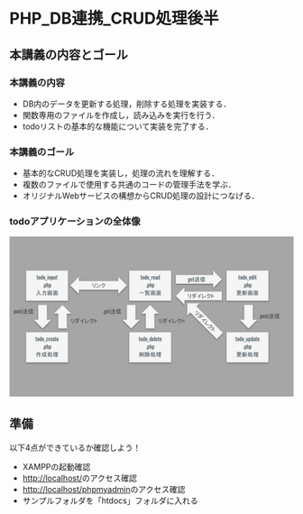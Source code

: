 # PHP_DB連携_CRUD処理後半

## 本講義の内容とゴール

### 本講義の内容

- DB内のデータを更新する処理，削除する処理を実装する．
- 関数専用のファイルを作成し，読み込みを実行を行う．
- todoリストの基本的な機能について実装を完了する．

### 本講義のゴール

- 基本的なCRUD処理を実装し，処理の流れを理解する．
- 複数のファイルで使用する共通のコードの管理手法を学ぶ．
- オリジナルWebサービスの構想からCRUD処理の設計につなげる．

### todoアプリケーションの全体像

![todoアプリ全体像](./img/php_crud02_app_construct.svg)

## 準備

以下4点ができているか確認しよう！

- XAMPPの起動確認
- [http://localhost/](http://localhost/)のアクセス確認
- [http://localhost/phpmyadmin](http://localhost/phpmyadmin)のアクセス確認
- サンプルフォルダを「htdocs」フォルダに入れる
